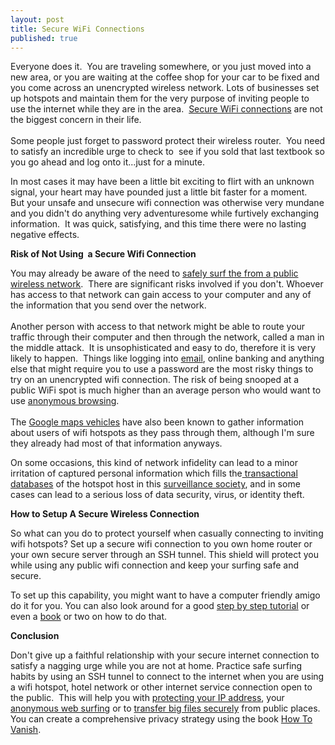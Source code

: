 ```yaml
---
layout: post
title: Secure WiFi Connections
published: true
---
```

<p>Everyone does it.  You are traveling somewhere, or you just moved into a new area, or you are waiting at the coffee shop for your car to be fixed and you come across an unencrypted wireless network.  Lots of businesses set up hotspots and maintain them for the very purpose of inviting people to use the internet while they are in the area.  <a title="secure wifi connections" href="http://www.howtovanish.com/2010/05/secure-wifi-connections/" target="_blank">Secure WiFi connections</a> are not the biggest concern in their life. <br /><br /> Some people just forget to password protect their wireless router.  You need to satisfy an incredible urge to check to  see if you sold that last textbook so you go ahead and log onto it...just for a minute.</p>
<p>In most cases it may have been a little bit exciting to flirt with an unknown signal, your heart may have pounded just a little bit faster for a moment.  But your unsafe and unsecure wifi connection was otherwise very mundane and you didn't do anything very adventuresome while furtively exchanging information.  It was quick, satisfying, and this time there were no lasting negative effects.</p>
<p><strong>Risk of Not Using  a Secure Wifi Connection</strong></p>
<p>You may already be aware of the need to <a title="SAfely Surf the Internet" href="http://www.howtovanish.com/2010/02/safely-surf-the-internet-from-a-public-wireless-network/" target="_blank">safely surf the from a public wireless network</a>.  There are significant risks involved if you don't.  Whoever has access to that network can gain access to your computer and any of the information that you send over the network.<br /><br />  Another person with access to that network might be able to route your traffic through their computer and then through the network, called a man in the middle attack.  It is unsophisticated and easy to do, therefore it is very likely to happen.  Things like logging into <a title="easy email encryption" href="http://www.howtovanish.com/2010/03/husmail-husmail-login/" target="_blank">email</a>, online banking and anything else that might require you to use a password are the most risky things to try on an unencrypted wifi connection.  The risk of being snooped at a public WiFi spot is much higher than an average person who would want to use <a title="anonymous browsing" href="http://www.howtovanish.com/2009/11/should-i-pay-for-anonymous-web-surfing/" target="_blank">anonymous browsing</a>.  <br /><br />The <a title="google maps car" href="http://www.howtovanish.com/2009/05/googles-all-seeing-eye/" target="_blank">Google maps vehicles</a> have also been known to gather information about users of wifi hotspots as they pass through them, although I'm sure they already had most of that information anyways.</p>
<p>On some occasions, this kind of network infidelity can lead to a minor irritation of captured personal information which fills the<a title="Transactional Database" href="http://www.howtovanish.com/2009/11/transactional-databases-what-me-worry/" target="_blank"> transactional databases</a> of the hotspot host in this <a title="surveillance society" href="http://www.howtovanish.com/2010/01/surveillance-society-negative-aspects-of-government-data-mining/" target="_blank">surveillance society</a>, and in some cases can lead to a serious loss of data security, virus, or identity theft.</p>
<p><strong>How to Setup A Secure Wireless Connection</strong></p>
<p>So what can you do to protect yourself when casually connecting to inviting wifi hotspots?  Set up a secure wifi connection to you own home router or your own secure server through an SSH tunnel.  This shield will protect you while using any public wifi connection and keep your surfing safe and secure.</p>
<p>To set up this capability, you might want to have a computer friendly amigo do it for you.  You can also look around for a good <a title="SSH" href="http://www.fischertimes.com/english/how-to-be-safe-at-a-wi-fi-hotspot-ssh-tunnel/" target="_blank">step by step tutorial</a> or even a <a href="http://www.howtovanish.com/SSHBook">book</a> or two on how to do that.</p>
<p><strong>Conclusion</strong></p>
<p>Don't give up a faithful relationship with your secure internet connection to satisfy a nagging urge while you are not at home.  Practice safe surfing habits by using an SSH tunnel to connect to the internet when you are using a wifi hotspot, hotel network or other internet service connection open to the public.  This will help you with <a href="http://www.howtovanish.com/IdentityCloaker">protecting your IP address</a>, your <a title="anonymous web surfing" href="http://www.howtovanish.com/2009/08/anonymous-web-surfing/" target="_blank">anonymous web surfing</a> or to <a title="transfer big files securely" href="http://www.howtovanish.com/2010/03/transfer-big-files-securely/" target="_blank">transfer big files securely</a> from public places.  You can create a comprehensive privacy strategy using the book <a href="http://www.howtovanish.com/HTVBook">How To Vanish</a>.</p>
